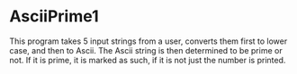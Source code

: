 AsciiPrime1
===========
This program takes 5 input strings from a user, converts them first to lower case, and then to Ascii. 
The Ascii string is then determined to be prime or not. If it is prime, it is marked as such, if it is not just the 
number is printed.
